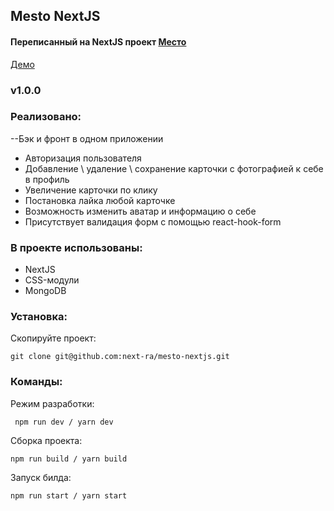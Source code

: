 ## Mesto NextJS

#### Переписанный на NextJS проект [Место](https://github.com/next-ra/mesto_frontend)

[Демо](https://github.com/next-ra/mesto-nextjs)

### v1.0.0

### Реализовано:

--Бэк и фронт в одном приложении

- Авторизация пользователя
- Добавление \ удаление \ сохранение карточки с фотографией к себе в профиль
- Увеличение карточки по клику
- Постановка лайка любой карточке
- Возможность изменить аватар и информацию о себе
- Присутствует валидация форм с помощью react-hook-form

### В проекте использованы:

- NextJS
- CSS-модули
- MongoDB

### Установка:

Скопируйте проект:

```
git clone git@github.com:next-ra/mesto-nextjs.git
```

### Команды:

Режим разработки:

```
 npm run dev / yarn dev
```

Сборка проекта:

```
npm run build / yarn build
```

Запуск билда:

```
npm run start / yarn start
```
